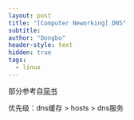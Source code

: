 ```yaml
---
layout: post
title: "[Computer Neworking] DNS"
subtitle: 
author: "Dongbo"
header-style: text
hidden: true
tags:
  - linux
---
```


部分参考自[简书](https://www.jianshu.com/p/476a92a39b45)

优先级：dns缓存 > hosts > dns服务